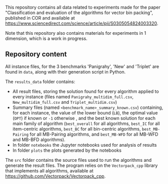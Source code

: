  
This repository contains all data related to experiments made for the paper "Classification and evaluation of the algorithms for vector bin packing", published in COR and available at https://www.sciencedirect.com/science/article/pii/S0305054824003320.

Note that this repository also contains materials for experiments in 1 dimension, which is a work in progress.

Repository content
------------------

All instance files, for the 3 benchmarks 'Panigrahy', 'New' and 'Triplet' are found in `data`, along with their generation script in Python.

The `results_data` folder contains:

- All result files, storing the solution found for every algorithm applied to every instance (files named `Panigrahy_multidim_full.csv`, `New_multidim_full.csv` and `Triplet_multidim.csv`)
- Summary files (named `<benchmark_name>_summary_known.csv`) containing, for each instance, the value of the lower bound (`LB`), the optimal value (`OPT`) if known or `-1` otherwise , and the best known solution for each main family of algorithm (`best_overall` for all algorithms, `best_IC` for all item-centric algorithms, `best_BC` for all bin-centric algorithms, `best_MB-Pairing` for all MB-Pairing algorithms, and `best_MB-WFD` for all MB-WFD and MB-BFD algorithms).
- In folder `notebooks` the Jupyter notebooks used for analysis of results
- In folder `plots` the plots generated by the notebooks

The `src` folder contains the source files used to run the algorithms and generate the result files.
The program relies on the `Vectorpack_cpp` library that implements all algorithms, available at https://github.com/Vectorpack/Vectorpack_cpp.
